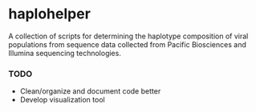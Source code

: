 # haplohelper

A collection of scripts for determining the haplotype composition of viral populations from sequence data collected from Pacific Biosciences and Illumina sequencing technologies.

### TODO

* Clean/organize and document code better
* Develop visualization tool

